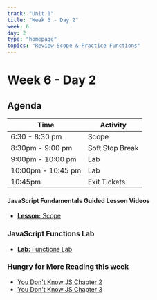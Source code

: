 ```yaml
---
track: "Unit 1"
title: "Week 6 - Day 2"
week: 6
day: 2
type: "homepage"
topics: "Review Scope & Practice Functions"
---
```



# Week 6 - Day 2

## Agenda
| Time  | Activity |
| ----- | ------ |
| 6:30 - 8:30 pm | Scope |
| 8:30pm - 9:00 pm | Soft Stop Break |
| 9:00pm - 10:00 pm | Lab  |
| 10:00pm - 10:45 pm | Lab |
| 10:45pm | Exit Tickets |

#### JavaScript Fundamentals Guided Lesson Videos
<!-- - [**Guided Video:** Data Types Refresher](/unit1/week-6/day-1/data-types) -->
- [**Lesson:** Scope](/unit1/week-6/day-2/slides)

### JavaScript Functions Lab
- [**Lab:** Functions Lab](/unit1/week-6/day-2/lab)


### Hungry for More Reading this week
- [You Don't Know JS Chapter 2](https://github.com/getify/You-Dont-Know-JS/blob/2nd-ed/get-started/ch2.md)
- [You Don't Know JS Chapter 3](https://github.com/getify/You-Dont-Know-JS/blob/2nd-ed/get-started/ch3.md)
